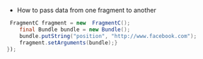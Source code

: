 * How to pass data from one fragment to another
    
``` java
 FragmentC fragment = new  FragmentC();
    final Bundle bundle = new Bundle();
    bundle.putString("position", "http://www.facebook.com");            
    fragment.setArguments(bundle);}
});
```
